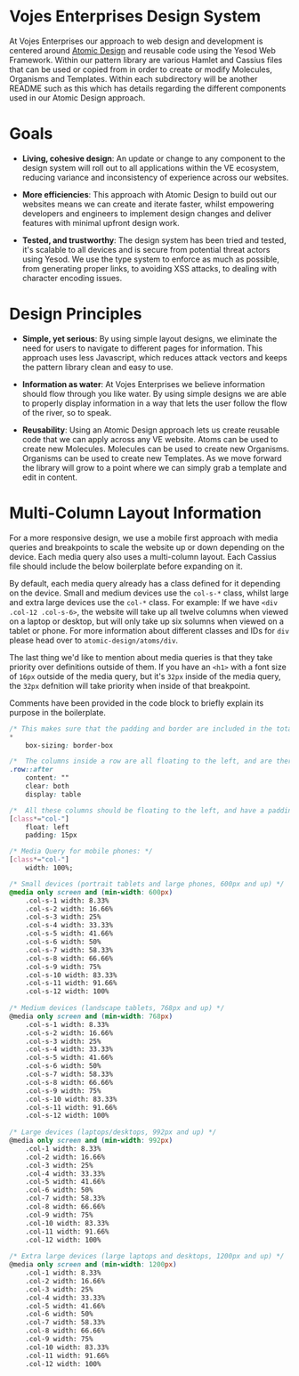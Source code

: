 # Vojes Enterprises Design System

At Vojes Enterprises our approach to web design and development is centered around [Atomic Design](https://bradfrost.com/blog/post/atomic-web-design/) and reusable code using the Yesod Web Framework. Within our pattern library are various Hamlet and Cassius files that can be used or copied from in order to create or modify Molecules, Organisms and Templates. Within each subdirectory will be another README such as this which has details regarding the different components used in our Atomic Design approach.

# Goals

* **Living, cohesive design**: An update or change to any component to the design system will roll out to all applications within the VE ecosystem, reducing variance and inconsistency of experience across our websites.

* **More efficiencies**: This approach with Atomic Design to build out our websites means we can create and iterate faster, whilst empowering developers and engineers to implement design changes and deliver features with minimal upfront design work.

* **Tested, and trustworthy**: The design system has been tried and tested, it's scalable to all devices and is secure from potential threat actors using Yesod. We use the type system to enforce as much as possible, from generating proper links, to avoiding XSS attacks, to dealing with character encoding issues.

# Design Principles

* **Simple, yet serious**: By using simple layout designs, we eliminate the need for users to navigate to different pages for information. This approach uses less Javascript, which reduces attack vectors and keeps the pattern library clean and easy to use.

* **Information as water**: At Vojes Enterprises we believe information should flow through you like water. By using simple designs we are able to properly display information in a way that lets the user follow the flow of the river, so to speak.

* **Reusability**: Using an Atomic Design approach lets us create reusable code that we can apply across any VE website. Atoms can be used to create new Molecules. Molecules can be used to create new Organisms. Organisms can be used to create new Templates. As we move forward the library will grow to a point where we can simply grab a template and edit in content.

# Multi-Column Layout Information
For a more responsive design, we use a mobile first approach with media queries and breakpoints to scale the website up or down depending on the device. Each media query also uses a multi-column layout. Each Cassius file should include the below boilerplate before expanding on it.

By default, each media query already has a class defined for it depending on the device. Small and medium devices use the `col-s-*` class, whilst large and extra large devices use the `col-*` class. For example: If we have `<div .col-12 .col-s-6>`, the website will take up all twelve columns when viewed on a laptop or desktop, but will only take up six solumns when viewed on a tablet or phone. For more information about different classes and IDs for `div` please head over to `atomic-design/atoms/div`.

The last thing we'd like to mention about media queries is that they take priority over definitions outside of them. If you have an `<h1>` with a font size of `16px` outside of the media query, but it's `32px` inside of the media query, the `32px` defnition will take priority when inside of that breakpoint.

Comments have been provided in the code block to briefly explain its purpose in the boilerplate.
```css
/* This makes sure that the padding and border are included in the total width and height of the elements: */
*
    box-sizing: border-box

/*  The columns inside a row are all floating to the left, and are therefore taken out of the flow of the page, and other elements will be placed as if the columns do not exist. To prevent this, we will add a style that clears the flow: */
.row::after 
    content: ""
    clear: both
    display: table

/*  All these columns should be floating to the left, and have a padding of 15px: */
[class*="col-"]
    float: left
    padding: 15px

/* Media Query for mobile phones: */
[class*="col-"]
    width: 100%;

/* Small devices (portrait tablets and large phones, 600px and up) */
@media only screen and (min-width: 600px)
    .col-s-1 width: 8.33%
    .col-s-2 width: 16.66%
    .col-s-3 width: 25%
    .col-s-4 width: 33.33%
    .col-s-5 width: 41.66%
    .col-s-6 width: 50%
    .col-s-7 width: 58.33%
    .col-s-8 width: 66.66%
    .col-s-9 width: 75%
    .col-s-10 width: 83.33%
    .col-s-11 width: 91.66%
    .col-s-12 width: 100%
    
/* Medium devices (landscape tablets, 768px and up) */
@media only screen and (min-width: 768px)
    .col-s-1 width: 8.33%
    .col-s-2 width: 16.66%
    .col-s-3 width: 25%
    .col-s-4 width: 33.33%
    .col-s-5 width: 41.66%
    .col-s-6 width: 50%
    .col-s-7 width: 58.33%
    .col-s-8 width: 66.66%
    .col-s-9 width: 75%
    .col-s-10 width: 83.33%
    .col-s-11 width: 91.66%
    .col-s-12 width: 100%
    
/* Large devices (laptops/desktops, 992px and up) */
@media only screen and (min-width: 992px)
    .col-1 width: 8.33%
    .col-2 width: 16.66%
    .col-3 width: 25%
    .col-4 width: 33.33%
    .col-5 width: 41.66%
    .col-6 width: 50%
    .col-7 width: 58.33%
    .col-8 width: 66.66%
    .col-9 width: 75%
    .col-10 width: 83.33%
    .col-11 width: 91.66%
    .col-12 width: 100%
    
/* Extra large devices (large laptops and desktops, 1200px and up) */
@media only screen and (min-width: 1200px)
    .col-1 width: 8.33%
    .col-2 width: 16.66%
    .col-3 width: 25%
    .col-4 width: 33.33%
    .col-5 width: 41.66%
    .col-6 width: 50%
    .col-7 width: 58.33%
    .col-8 width: 66.66%
    .col-9 width: 75%
    .col-10 width: 83.33%
    .col-11 width: 91.66%
    .col-12 width: 100%
```
